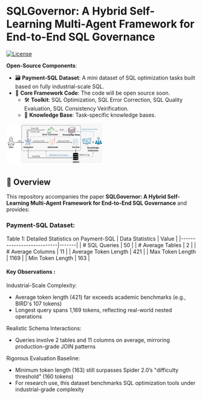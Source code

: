 # SQLGovernor: A Hybrid Self-Learning Multi-Agent Framework for End-to-End SQL Governance
[![License](https://img.shields.io/badge/License-Apache_2.0-blue.svg)](https://opensource.org/licenses/Apache-2.0)
<!--
[![arXiv](https://img.shields.io/badge/arXiv-<PaperID>-b31b1b.svg)](https://arxiv.org/abs/<PaperID>)
[![Dataset Download](https://img.shields.io/badge/Dataset-PaymentSQL-green)](https://github.com/<YourRepo>/releases/download/v1.0/payment-sql.zip)
-->

**Open-Source Components**:

- 🗃️ ​**Payment-SQL Dataset**: A mini dataset of SQL optimization tasks built based on fully industrial-scale SQL.
- 🤖 ​**Core Framework Code**: The code will be open source soon.
  - 🛠️ ​**Toolkit**: SQL Optimization, SQL Error Correction, SQL Quality Evaluation, SQL Consistency Veirification.
  - 📖 **Knowledge Base**: Task-specific knowledge bases.


 <img src="architecture.png" alt="System Architecture" style="zoom: 25%;" /> 

## 📖 Overview
This repository accompanies the paper **SQLGovernor: A Hybrid Self-Learning Multi-Agent Framework for End-to-End SQL Governance** and provides:
###  **Payment-SQL Dataset**:


Table 1: Detailed Statistics on Payment-SQL
| Data Statistics           | Value |
|---------------------------|-------|
| # SQL Queries             | 50    |
| # Average Tables          | 2     |
| # Average Columns         | 11    |
| Average Token Length      | 421   |
| Max Token Length          | 1169  |
| Min Token Length          | 163   |


#### Key Observations :
Industrial-Scale Complexity:
- Average token length (421) far exceeds academic benchmarks (e.g., BIRD's 107 tokens)
- Longest query spans 1,169 tokens, reflecting real-world nested operations

Realistic Schema Interactions:
- Queries involve 2 tables and 11 columns on average, mirroring production-grade JOIN patterns

Rigorous Evaluation Baseline:
- Minimum token length (163) still surpasses Spider 2.0’s "difficulty threshold" (160 tokens)
- For research use, this dataset benchmarks SQL optimization tools under industrial-grade complexity



<!-- 
## 🚀 Quick Start
### Step 1: Install Dependencies
```bash
pip install -r requirements.txt
-->
